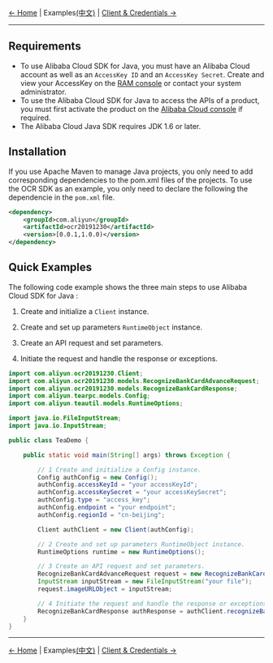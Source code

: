 [← Home](../../README.md) | Examples[(中文)](0-Examples-CN.md) | [Client & Credentials →](1-Client-EN.md)
***

## Requirements
-  To use Alibaba Cloud SDK for Java, you must have an Alibaba Cloud account as well as an `AccessKey ID` and an `AccessKey Secret`. Create and view your AccessKey on the [RAM console](https://ram.console.aliyun.com "RAM console") or contact your system administrator.
-  To use the Alibaba Cloud SDK for Java to access the APIs of a product, you must first activate the product on the [Alibaba Cloud console](https://home.console.aliyun.com/?spm=5176.doc52740.2.4.QKZk8w) if required.
-  The Alibaba Cloud Java SDK requires JDK 1.6 or later.

## Installation

If you use Apache Maven to manage Java projects, you only need to add corresponding dependencies to the pom.xml files of the projects. To use the OCR SDK as an example, you only need to declare the following the dependencie in the `pom.xml` file.
```xml
<dependency>
    <groupId>com.aliyun</groupId>
    <artifactId>ocr20191230</artifactId>
    <version>[0.0.1,1.0.0)</version>
</dependency>
```

## Quick Examples

The following code example shows the three main steps to use Alibaba Cloud SDK for Java :

1. Create and initialize a `Client` instance.

2. Create and set up parameters `RuntimeObject` instance.

3. Create an API request and set parameters.

4. Initiate the request and handle the response or exceptions.

```java
import com.aliyun.ocr20191230.Client;
import com.aliyun.ocr20191230.models.RecognizeBankCardAdvanceRequest;
import com.aliyun.ocr20191230.models.RecognizeBankCardResponse;
import com.aliyun.tearpc.models.Config;
import com.aliyun.teautil.models.RuntimeOptions;

import java.io.FileInputStream;
import java.io.InputStream;

public class TeaDemo {

    public static void main(String[] args) throws Exception {

        // 1 Create and initialize a Config instance.
        Config authConfig = new Config();
        authConfig.accessKeyId = "your accessKeyId";
        authConfig.accessKeySecret = "your accessKeySecret";
        authConfig.type = "access_key";
        authConfig.endpoint = "your endpoint";
        authConfig.regionId = "cn-beijing";

        Client authClient = new Client(authConfig);

        // 2 Create and set up parameters RuntimeObject instance.
        RuntimeOptions runtime = new RuntimeOptions();

        // 3 Create an API request and set parameters.
        RecognizeBankCardAdvanceRequest request = new RecognizeBankCardAdvanceRequest();
        InputStream inputStream = new FileInputStream("your file");
        request.imageURLObject = inputStream;

        // 4 Initiate the request and handle the response or exceptions.
        RecognizeBankCardResponse authResponse = authClient.recognizeBankCardAdvance(request, runtime);
    }
}
```

***
[← Home](../../README.md) | Examples[(中文)](0-Examples-CN.md) | [Client & Credentials →](1-Client-EN.md)

